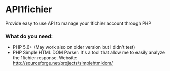 # API1fichier
Provide easy to use API to manage your 1fichier account through PHP

### What do you need:
- PHP 5.6+ (May work also on older version but I didn't test)
- PHP Simple HTML DOM Parser: It's a tool that allow me to easily analyze the 1fichier response. Website: http://sourceforge.net/projects/simplehtmldom/
